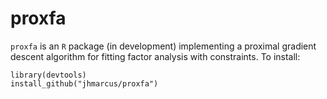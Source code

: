 # proxfa

`proxfa` is an `R` package (in development) implementing a proximal gradient descent algorithm for fitting factor analysis with constraints. To install:

```
library(devtools)
install_github("jhmarcus/proxfa")
```
